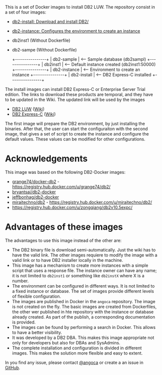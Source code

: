 This is a set of Docker images to install DB2 LUW.
The repository consist in a set of four images:

 * [db2-install: Download and install DB2/](https://registry.hub.docker.com/u/angoca/db2-install/)
 * [db2-instance: Configures the environment to create an instance](https://registry.hub.docker.com/u/angoca/db2-instance/)
 * db2inst1 (Without Dockerfile)
 * db2-sampe (Without Dockerfile)

    +----------------+
    |   db2-sample   |  <-- Sample database (db2sampl)
    +----------------+
    |    db2inst1    |  <-- Default instance created (db2inst1:50000)
    +----------------+
    |  db2-instance  |  <-- Environment to create an instance
    +----------------+
    |   db2-install  |  <-- DB2 Express-C installed
    +----------------+

The install images can install DB2 Express-C or Enterprise Server Trial edition.
The links to download these products are temporal, and they have to be
updated in the Wiki.
The updated link will be used by the images

 * [DB2 LUW](http://www.ibm.com/software/data/db2/)
([Wiki](https://github.com/angoca/db2-docker/wiki/db2-link-expc))
 * [DB2 Express-C](http://www.ibm.com/software/data/db2/express-c/download.html)
([Wiki](https://github.com/angoca/db2-docker/wiki/db2-link-server_t))

The first image will prepare the DB2 environment, by just installing the
binaries.
After that, the user can start the configuraiton with  the second image, that
gives a set of script to create the instance and configure the default values.
These values can be modified for other configurations.

# Acknowledgements

This image was based on the following DB2-Docker images:

 * [grange74/docker-db2](https://github.com/grange74/docker-db2) - https://registry.hub.docker.com/u/grange74/db2/
 * [bryantsai/db2-docker](https://github.com/bryantsai/db2-docker)
 * [jeffbonhag/db2-docker](https://github.com/jeffbonhag/db2-docker)
 * [miraitechno/db2](https://github.com/miraitechno/docker-db2) - https://registry.hub.docker.com/u/miraitechno/db2/
 * https://registry.hub.docker.com/u/zongqiang/db2v10.5expc/

# Advantages of these images

The advantages to use this image instead of the other are:

 * The DB2 binary file is download semi-automatically.
   Just the wiki has to have the valid link.
   The other images requiere to modify the image with a valid link or to have
   DB2 installer locally in the machine.
 * This image has a mechanism to create more instances with a simple script
   that uses a response file.
   The instance owner can have any name; it is not limited to `db2inst1` or
   something like `db2instX` where X is a number.
 * The environment can be configured in different ways.
   It is not limited to a fixed instance or database.
   The set of images provide different levels of flexible configuration.
 * The images are published in Docker in the `angoca` repository.
   The image is not created on the fly.
   The basic images are created from Dockerfiles, the other wer published
   in hte repository with the instance or database already created.
   As part of the publish, a corresponding documentation is provided.
 * The images can be found by performing a search in Docker.
   This allows to have a better visibility.
 * It was developed by a DB2 DBA.
   This makes this image appropriate not only for developers but also for DBAs
   and SysAdmins.
 * The complete installation and configuration is divided in different images.
   This makes the solution more flexible and easy to extent.

In you find any issue, please contact [@angoca](https://twitter.com/angoca) or
create a an issue in [GitHub](https://github.com/angoca/db2-docker/issues).

